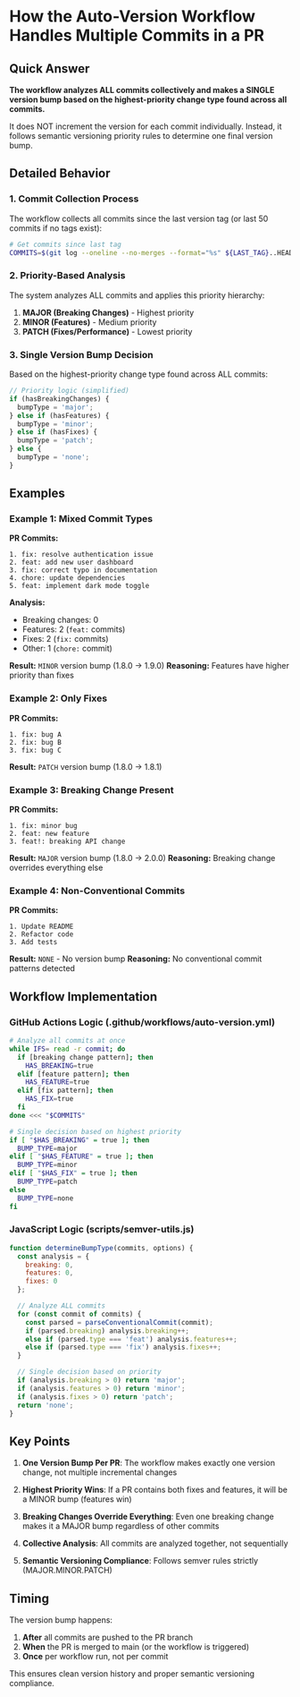 # How the Auto-Version Workflow Handles Multiple Commits in a PR

## Quick Answer

**The workflow analyzes ALL commits collectively and makes a SINGLE version bump based on the highest-priority change type found across all commits.**

It does NOT increment the version for each commit individually. Instead, it follows semantic versioning priority rules to determine one final version bump.

## Detailed Behavior

### 1. Commit Collection Process

The workflow collects all commits since the last version tag (or last 50 commits if no tags exist):

```bash
# Get commits since last tag
COMMITS=$(git log --oneline --no-merges --format="%s" ${LAST_TAG}..HEAD)
```

### 2. Priority-Based Analysis

The system analyzes ALL commits and applies this priority hierarchy:

1. **MAJOR (Breaking Changes)** - Highest priority
2. **MINOR (Features)** - Medium priority  
3. **PATCH (Fixes/Performance)** - Lowest priority

### 3. Single Version Bump Decision

Based on the highest-priority change type found across ALL commits:

```javascript
// Priority logic (simplified)
if (hasBreakingChanges) {
  bumpType = 'major';
} else if (hasFeatures) {
  bumpType = 'minor';
} else if (hasFixes) {
  bumpType = 'patch';
} else {
  bumpType = 'none';
}
```

## Examples

### Example 1: Mixed Commit Types
**PR Commits:**
```
1. fix: resolve authentication issue
2. feat: add new user dashboard  
3. fix: correct typo in documentation
4. chore: update dependencies
5. feat: implement dark mode toggle
```

**Analysis:**
- Breaking changes: 0
- Features: 2 (`feat:` commits)
- Fixes: 2 (`fix:` commits)
- Other: 1 (`chore:` commit)

**Result:** `MINOR` version bump (1.8.0 → 1.9.0)
**Reasoning:** Features have higher priority than fixes

### Example 2: Only Fixes
**PR Commits:**
```
1. fix: bug A
2. fix: bug B  
3. fix: bug C
```

**Result:** `PATCH` version bump (1.8.0 → 1.8.1)

### Example 3: Breaking Change Present
**PR Commits:**
```
1. fix: minor bug
2. feat: new feature
3. feat!: breaking API change
```

**Result:** `MAJOR` version bump (1.8.0 → 2.0.0)
**Reasoning:** Breaking change overrides everything else

### Example 4: Non-Conventional Commits
**PR Commits:**
```
1. Update README
2. Refactor code
3. Add tests
```

**Result:** `NONE` - No version bump
**Reasoning:** No conventional commit patterns detected

## Workflow Implementation

### GitHub Actions Logic (.github/workflows/auto-version.yml)

```bash
# Analyze all commits at once
while IFS= read -r commit; do
  if [breaking change pattern]; then
    HAS_BREAKING=true
  elif [feature pattern]; then
    HAS_FEATURE=true
  elif [fix pattern]; then
    HAS_FIX=true
  fi
done <<< "$COMMITS"

# Single decision based on highest priority
if [ "$HAS_BREAKING" = true ]; then
  BUMP_TYPE=major
elif [ "$HAS_FEATURE" = true ]; then
  BUMP_TYPE=minor
elif [ "$HAS_FIX" = true ]; then
  BUMP_TYPE=patch
else
  BUMP_TYPE=none
fi
```

### JavaScript Logic (scripts/semver-utils.js)

```javascript
function determineBumpType(commits, options) {
  const analysis = {
    breaking: 0,
    features: 0,
    fixes: 0
  };

  // Analyze ALL commits
  for (const commit of commits) {
    const parsed = parseConventionalCommit(commit);
    if (parsed.breaking) analysis.breaking++;
    else if (parsed.type === 'feat') analysis.features++;
    else if (parsed.type === 'fix') analysis.fixes++;
  }

  // Single decision based on priority
  if (analysis.breaking > 0) return 'major';
  if (analysis.features > 0) return 'minor';
  if (analysis.fixes > 0) return 'patch';
  return 'none';
}
```

## Key Points

1. **One Version Bump Per PR**: The workflow makes exactly one version change, not multiple incremental changes

2. **Highest Priority Wins**: If a PR contains both fixes and features, it will be a MINOR bump (features win)

3. **Breaking Changes Override Everything**: Even one breaking change makes it a MAJOR bump regardless of other commits

4. **Collective Analysis**: All commits are analyzed together, not sequentially

5. **Semantic Versioning Compliance**: Follows semver rules strictly (MAJOR.MINOR.PATCH)

## Timing

The version bump happens:
1. **After** all commits are pushed to the PR branch
2. **When** the PR is merged to main (or the workflow is triggered)
3. **Once** per workflow run, not per commit

This ensures clean version history and proper semantic versioning compliance.
